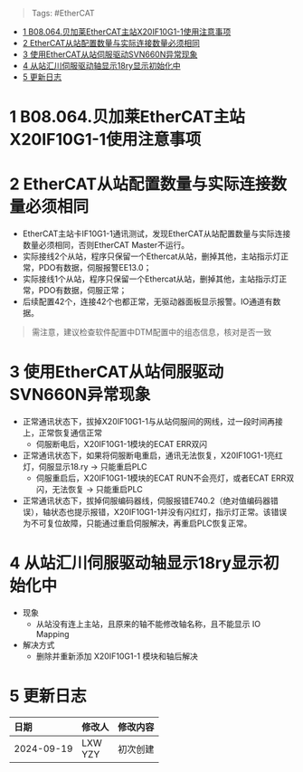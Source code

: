 > Tags: #EtherCAT

- [1 B08.064.贝加莱EtherCAT主站X20IF10G1-1使用注意事项](#_1-b08064%E8%B4%9D%E5%8A%A0%E8%8E%B1ethercat%E4%B8%BB%E7%AB%99x20if10g1-1%E4%BD%BF%E7%94%A8%E6%B3%A8%E6%84%8F%E4%BA%8B%E9%A1%B9)
- [2 EtherCAT从站配置数量与实际连接数量必须相同](#_2-ethercat%E4%BB%8E%E7%AB%99%E9%85%8D%E7%BD%AE%E6%95%B0%E9%87%8F%E4%B8%8E%E5%AE%9E%E9%99%85%E8%BF%9E%E6%8E%A5%E6%95%B0%E9%87%8F%E5%BF%85%E9%A1%BB%E7%9B%B8%E5%90%8C)
- [3 使用EtherCAT从站伺服驱动SVN660N异常现象](#_3-%E4%BD%BF%E7%94%A8ethercat%E4%BB%8E%E7%AB%99%E4%BC%BA%E6%9C%8D%E9%A9%B1%E5%8A%A8svn660n%E5%BC%82%E5%B8%B8%E7%8E%B0%E8%B1%A1)
- [4 从站汇川伺服驱动轴显示18ry显示初始化中](#_4-%E4%BB%8E%E7%AB%99%E6%B1%87%E5%B7%9D%E4%BC%BA%E6%9C%8D%E9%A9%B1%E5%8A%A8%E8%BD%B4%E6%98%BE%E7%A4%BA18ry%E6%98%BE%E7%A4%BA%E5%88%9D%E5%A7%8B%E5%8C%96%E4%B8%AD)
- [5 更新日志](#_5-%E6%9B%B4%E6%96%B0%E6%97%A5%E5%BF%97)

# 1 B08.064.贝加莱EtherCAT主站X20IF10G1-1使用注意事项

# 2 EtherCAT从站配置数量与实际连接数量必须相同

- EtherCAT主站卡IF10G1-1通讯测试，发现EtherCAT从站配置数量与实际连接数量必须相同，否则EtherCAT Master不运行。
- 实际接线2个从站，程序只保留一个Ethercat从站，删掉其他，主站指示灯正常，PDO有数据，伺服报警EE13.0；
- 实际接线1个从站，程序只保留一个Ethercat从站，删掉其他，主站指示灯正常，PDO有数据，伺服正常；
- 后续配置42个，连接42个也都正常，无驱动器面板显示报警。IO通道有数据。

> 需注意，建议检查软件配置中DTM配置中的组态信息，核对是否一致

# 3 使用EtherCAT从站伺服驱动SVN660N异常现象

- 正常通讯状态下，拔掉X20IF10G1-1与从站伺服间的网线，过一段时间再接上，正常恢复通信正常
    - 伺服断电后，X20IF10G1-1模块的ECAT ERR双闪
- 正常通讯状态下，如果将伺服断电重启，通讯无法恢复，X20IF10G1-1亮红灯，伺服显示18.ry → 只能重启PLC
    - 伺服重启后，X20IF10G1-1模块的ECAT RUN不会亮灯，或者ECAT ERR双闪，无法恢复 → 只能重启PLC
- 正常通讯状态下，拔掉伺服编码器线，伺服报错E740.2（绝对值编码器错误），轴状态也提示报错，X20IF10G1-1并没有闪红灯，指示灯正常。该错误为不可复位故障，只能通过重启伺服解决，再重启PLC恢复正常。

# 4 从站汇川伺服驱动轴显示18ry显示初始化中

- 现象
    - 从站没有连上主站，且原来的轴不能修改轴名称，且不能显示 IO Mapping
- 解决方式
    - 删除并重新添加 X20IF10G1-1 模块和轴后解决

# 5 更新日志

| 日期         | 修改人        | 修改内容 |
| :--------- | :--------- | :--- |
| 2024-09-19 | LXW<br>YZY | 初次创建 |
